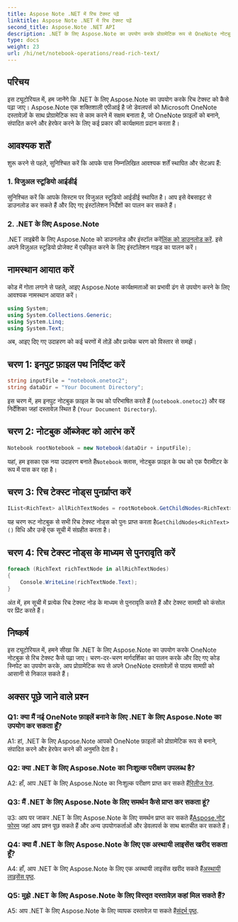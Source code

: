 ```yaml
---
title: Aspose Note .NET में रिच टेक्स्ट पढ़ें
linktitle: Aspose Note .NET में रिच टेक्स्ट पढ़ें
second_title: Aspose.Note .NET API
description: .NET के लिए Aspose.Note का उपयोग करके प्रोग्रामेटिक रूप से OneNote नोटबुक से रिच टेक्स्ट पढ़ना सीखें। आसान एकीकरण के लिए हमारे चरण-दर-चरण ट्यूटोरियल का पालन करें।
type: docs
weight: 23
url: /hi/net/notebook-operations/read-rich-text/
---
```

## परिचय

इस ट्यूटोरियल में, हम जानेंगे कि .NET के लिए Aspose.Note का उपयोग करके रिच टेक्स्ट को कैसे पढ़ा जाए। Aspose.Note एक शक्तिशाली एपीआई है जो डेवलपर्स को Microsoft OneNote दस्तावेज़ों के साथ प्रोग्रामेटिक रूप से काम करने में सक्षम बनाता है, जो OneNote फ़ाइलों को बनाने, संपादित करने और हेरफेर करने के लिए कई प्रकार की कार्यक्षमता प्रदान करता है।

## आवश्यक शर्तें

शुरू करने से पहले, सुनिश्चित करें कि आपके पास निम्नलिखित आवश्यक शर्तें स्थापित और सेटअप हैं:

### 1. विजुअल स्टूडियो आईडीई

सुनिश्चित करें कि आपके सिस्टम पर विजुअल स्टूडियो आईडीई स्थापित है। आप इसे वेबसाइट से डाउनलोड कर सकते हैं और दिए गए इंस्टॉलेशन निर्देशों का पालन कर सकते हैं।

### 2. .NET के लिए Aspose.Note

 .NET लाइब्रेरी के लिए Aspose.Note को डाउनलोड और इंस्टॉल करें[लिंक को डाउनलोड करें](https://releases.aspose.com/note/net/). इसे अपने विज़ुअल स्टूडियो प्रोजेक्ट में एकीकृत करने के लिए इंस्टॉलेशन गाइड का पालन करें।

## नामस्थान आयात करें

कोड में गोता लगाने से पहले, आइए Aspose.Note कार्यक्षमताओं का प्रभावी ढंग से उपयोग करने के लिए आवश्यक नामस्थान आयात करें।

```csharp
using System;
using System.Collections.Generic;
using System.Linq;
using System.Text;
```

अब, आइए दिए गए उदाहरण को कई चरणों में तोड़ें और प्रत्येक चरण को विस्तार से समझें।

## चरण 1: इनपुट फ़ाइल पथ निर्दिष्ट करें

```csharp
string inputFile = "notebook.onetoc2";
string dataDir = "Your Document Directory";
```

इस चरण में, हम इनपुट नोटबुक फ़ाइल के पथ को परिभाषित करते हैं (`notebook.onetoc2`) और वह निर्देशिका जहां दस्तावेज़ स्थित है (`Your Document Directory`).

## चरण 2: नोटबुक ऑब्जेक्ट को आरंभ करें

```csharp
Notebook rootNotebook = new Notebook(dataDir + inputFile);
```

 यहां, हम इसका एक नया उदाहरण बनाते हैं`Notebook` क्लास, नोटबुक फ़ाइल के पथ को एक पैरामीटर के रूप में पास कर रहा है।

## चरण 3: रिच टेक्स्ट नोड्स पुनर्प्राप्त करें

```csharp
IList<RichText> allRichTextNodes = rootNotebook.GetChildNodes<RichText>();
```

 यह चरण रूट नोटबुक से सभी रिच टेक्स्ट नोड्स को पुनः प्राप्त करता है`GetChildNodes<RichText>()` विधि और उन्हें एक सूची में संग्रहीत करता है।

## चरण 4: रिच टेक्स्ट नोड्स के माध्यम से पुनरावृति करें

```csharp
foreach (RichText richTextNode in allRichTextNodes)
{
    Console.WriteLine(richTextNode.Text);
}
```

अंत में, हम सूची में प्रत्येक रिच टेक्स्ट नोड के माध्यम से पुनरावृति करते हैं और टेक्स्ट सामग्री को कंसोल पर प्रिंट करते हैं।

## निष्कर्ष

इस ट्यूटोरियल में, हमने सीखा कि .NET के लिए Aspose.Note का उपयोग करके OneNote नोटबुक से रिच टेक्स्ट कैसे पढ़ा जाए। चरण-दर-चरण मार्गदर्शिका का पालन करके और दिए गए कोड स्निपेट का उपयोग करके, आप प्रोग्रामेटिक रूप से अपने OneNote दस्तावेज़ों से पाठ्य सामग्री को आसानी से निकाल सकते हैं।

## अक्सर पूछे जाने वाले प्रश्न

### Q1: क्या मैं नई OneNote फ़ाइलें बनाने के लिए .NET के लिए Aspose.Note का उपयोग कर सकता हूँ?

A1: हां, .NET के लिए Aspose.Note आपको OneNote फ़ाइलों को प्रोग्रामेटिक रूप से बनाने, संपादित करने और हेरफेर करने की अनुमति देता है।

### Q2: क्या .NET के लिए Aspose.Note का निःशुल्क परीक्षण उपलब्ध है?

A2: हाँ, आप .NET के लिए Aspose.Note का निःशुल्क परीक्षण प्राप्त कर सकते हैं[रिलीज पेज](https://releases.aspose.com/).

### Q3: मैं .NET के लिए Aspose.Note के लिए समर्थन कैसे प्राप्त कर सकता हूं?

 उ3: आप पर जाकर .NET के लिए Aspose.Note के लिए समर्थन प्राप्त कर सकते हैं[Aspose.नोट फोरम](https://forum.aspose.com/c/note/28) जहां आप प्रश्न पूछ सकते हैं और अन्य उपयोगकर्ताओं और डेवलपर्स के साथ बातचीत कर सकते हैं।

### Q4: क्या मैं .NET के लिए Aspose.Note के लिए एक अस्थायी लाइसेंस खरीद सकता हूँ?

 A4: हाँ, आप .NET के लिए Aspose.Note के लिए एक अस्थायी लाइसेंस खरीद सकते हैं[अस्थायी लाइसेंस पृष्ठ](https://purchase.aspose.com/temporary-license/).

### Q5: मुझे .NET के लिए Aspose.Note के लिए विस्तृत दस्तावेज़ कहां मिल सकते हैं?

 A5: आप .NET के लिए Aspose.Note के लिए व्यापक दस्तावेज़ पा सकते हैं[संदर्भ पृष्ठ](https://reference.aspose.com/note/net/).